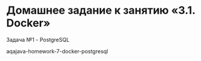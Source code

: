 # Домашнее задание к занятию «3.1. Docker»
Задача №1 - PostgreSQL

aqajava-homework-7-docker-postgresql

